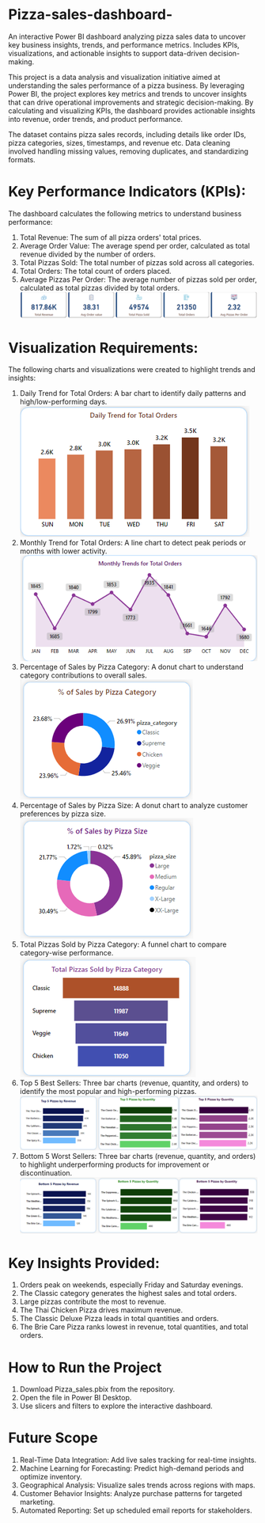 # Pizza-sales-dashboard-
An interactive Power BI dashboard analyzing pizza sales data to uncover key business insights, trends, and performance metrics. Includes KPIs, visualizations, and actionable insights to support data-driven decision-making.

This project is a data analysis and visualization initiative aimed at understanding the sales performance of a pizza business. By leveraging Power BI, the project explores key metrics and trends to uncover insights that can drive operational improvements and strategic decision-making. By calculating and visualizing KPIs, the dashboard provides actionable insights into revenue, order trends, and product performance.

The dataset contains pizza sales records, including details like order IDs, pizza categories, sizes, timestamps, and revenue etc. Data cleaning involved handling missing values, removing duplicates, and standardizing formats.

# Key Performance Indicators (KPIs):
The dashboard calculates the following metrics to understand business performance:
1. Total Revenue: The sum of all pizza orders' total prices.
2. Average Order Value: The average spend per order, calculated as total revenue divided by the number of orders.
3. Total Pizzas Sold: The total number of pizzas sold across all categories.
4. Total Orders: The total count of orders placed.
5. Average Pizzas Per Order: The average number of pizzas sold per order, calculated as total pizzas divided by total orders.
      ![TKPI](KPI.png)

# Visualization Requirements:
The following charts and visualizations were created to highlight trends and insights:
1. Daily Trend for Total Orders: A bar chart to identify daily patterns and high/low-performing days. ![Bar chart](Barchart.png)
2. Monthly Trend for Total Orders: A line chart to detect peak periods or months with lower activity. ![Line chart](Linechart.png)
4. Percentage of Sales by Pizza Category: A donut chart to understand category contributions to overall sales. ![Donut 1](Donut1.png)
5. Percentage of Sales by Pizza Size: A donut chart to analyze customer preferences by pizza size. ![Donut 2](Donut2.png)
6. Total Pizzas Sold by Pizza Category: A funnel chart to compare category-wise performance. ![Funnel](Funnel.png)
7. Top 5 Best Sellers: Three bar charts (revenue, quantity, and orders) to identify the most popular and high-performing pizzas. ![Top 5](Top5.png)
8. Bottom 5 Worst Sellers: Three bar charts (revenue, quantity, and orders) to highlight underperforming products for improvement or  discontinuation. ![Bottom 5](Bottom5.png)

# Key Insights Provided:
1. Orders peak on weekends, especially Friday and Saturday evenings.
2. The Classic category generates the highest sales and total orders.
3. Large pizzas contribute the most to revenue.
4. The Thai Chicken Pizza drives maximum revenue.
5. The Classic Deluxe Pizza leads in total quantities and orders.
6. The Brie Care Pizza ranks lowest in revenue, total quantities, and total orders.

#  How to Run the Project
1. Download Pizza_sales.pbix from the repository.
2. Open the file in Power BI Desktop.
3. Use slicers and filters to explore the interactive dashboard.

# Future Scope

1. Real-Time Data Integration: Add live sales tracking for real-time insights.
2. Machine Learning for Forecasting: Predict high-demand periods and optimize inventory.
3. Geographical Analysis: Visualize sales trends across regions with maps.
4. Customer Behavior Insights: Analyze purchase patterns for targeted marketing.
5. Automated Reporting: Set up scheduled email reports for stakeholders.
